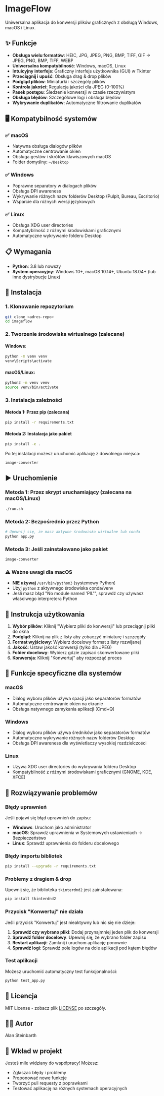 # ImageFlow

Uniwersalna aplikacja do konwersji plików graficznych z obsługą Windows, macOS i Linux.

## ✨ Funkcje

- **Obsługa wielu formatów**: HEIC, JPG, JPEG, PNG, BMP, TIFF, GIF → JPEG, PNG, BMP, TIFF, WEBP
- **Uniwersalna kompatybilność**: Windows, macOS, Linux
- **Intuicyjny interfejs**: Graficzny interfejs użytkownika (GUI) w Tkinter
- **Przeciągnij i upuść**: Obsługa drag & drop plików
- **Podgląd plików**: Miniaturki i szczegóły plików
- **Kontrola jakości**: Regulacja jakości dla JPEG (0-100%)
- **Pasek postępu**: Śledzenie konwersji w czasie rzeczywistym
- **Obsługa błędów**: Szczegółowe logi i obsługa błędów
- **Wykrywanie duplikatów**: Automatyczne filtrowanie duplikatów

## 🖥️ Kompatybilność systemów

### ✅ macOS
- Natywna obsługa dialogów plików
- Automatyczne centrowanie okien
- Obsługa gestów i skrótów klawiszowych macOS
- Folder domyślny: `~/Desktop`

### ✅ Windows
- Poprawne separatory w dialogach plików
- Obsługa DPI awareness
- Wykrywanie różnych nazw folderów Desktop (Pulpit, Bureau, Escritorio)
- Wsparcie dla różnych wersji językowych

### ✅ Linux
- Obsługa XDG user directories
- Kompatybilność z różnymi środowiskami graficznymi
- Automatyczne wykrywanie folderu Desktop

## 📋 Wymagania

- **Python**: 3.8 lub nowszy
- **System operacyjny**: Windows 10+, macOS 10.14+, Ubuntu 18.04+ (lub inne dystrybucje Linux)

## 🚀 Instalacja

### 1. Klonowanie repozytorium
```bash
git clone <adres-repo>
cd imageflow
```

### 2. Tworzenie środowiska wirtualnego (zalecane)

#### Windows:
```cmd
python -m venv venv
venv\Scripts\activate
```

#### macOS/Linux:
```bash
python3 -m venv venv
source venv/bin/activate
```

### 3. Instalacja zależności

#### Metoda 1: Przez pip (zalecana)
```bash
pip install -r requirements.txt
```

#### Metoda 2: Instalacja jako pakiet
```bash
pip install -e .
```
Po tej instalacji możesz uruchomić aplikację z dowolnego miejsca:
```bash
image-converter
```

## ▶️ Uruchomienie

### Metoda 1: Przez skrypt uruchamiający (zalecana na macOS/Linux)
```bash
./run.sh
```

### Metoda 2: Bezpośrednio przez Python
```bash
# Upewnij się, że masz aktywne środowisko wirtualne lub conda
python app.py
```

### Metoda 3: Jeśli zainstalowano jako pakiet
```bash
image-converter
```

### ⚠️ Ważne uwagi dla macOS
- **NIE używaj** `/usr/bin/python3` (systemowy Python)
- Użyj `python` z aktywnego środowiska conda/venv
- Jeśli masz błąd "No module named 'PIL'", sprawdź czy używasz właściwego interpretera Python

## 📝 Instrukcja użytkowania

1. **Wybór plików**: Kliknij "Wybierz pliki do konwersji" lub przeciągnij pliki do okna
2. **Podgląd**: Kliknij na plik z listy aby zobaczyć miniaturę i szczegóły
3. **Format wyjściowy**: Wybierz docelowy format z listy rozwijanej
4. **Jakość**: Ustaw jakość konwersji (tylko dla JPEG)
5. **Folder docelowy**: Wybierz gdzie zapisać skonwertowane pliki
6. **Konwersja**: Kliknij "Konwertuj" aby rozpocząć proces

## 🔧 Funkcje specyficzne dla systemów

### macOS
- Dialog wyboru plików używa spacji jako separatorów formatów
- Automatyczne centrowanie okien na ekranie
- Obsługa natywnego zamykania aplikacji (Cmd+Q)

### Windows
- Dialog wyboru plików używa średników jako separatorów formatów
- Automatyczne wykrywanie różnych nazw folderów Desktop
- Obsługa DPI awareness dla wyświetlaczy wysokiej rozdzielczości

### Linux
- Używa XDG user directories do wykrywania folderu Desktop
- Kompatybilność z różnymi środowiskami graficznymi (GNOME, KDE, XFCE)

## 🐛 Rozwiązywanie problemów

### Błędy uprawnień
Jeśli pojawi się błąd uprawnień do zapisu:
- **Windows**: Uruchom jako administrator
- **macOS**: Sprawdź uprawnienia w Systemowych ustawieniach → Bezpieczeństwo
- **Linux**: Sprawdź uprawnienia do folderu docelowego

### Błędy importu bibliotek
```bash
pip install --upgrade -r requirements.txt
```

### Problemy z dragiem & drop
Upewnij się, że biblioteka `tkinterdnd2` jest zainstalowana:
```bash
pip install tkinterdnd2
```

### Przycisk "Konwertuj" nie działa
Jeśli przycisk "Konwertuj" jest nieaktywny lub nic się nie dzieje:
1. **Sprawdź czy wybrano pliki**: Dodaj przynajmniej jeden plik do konwersji
2. **Sprawdź folder docelowy**: Upewnij się, że wybrano folder zapisu
3. **Restart aplikacji**: Zamknij i uruchom aplikację ponownie
4. **Sprawdź logi**: Sprawdź pole logów na dole aplikacji pod kątem błędów

### Test aplikacji
Możesz uruchomić automatyczny test funkcjonalności:
```bash
python test_app.py
```

## 📄 Licencja

MIT License - zobacz plik [LICENSE](LICENSE) po szczegóły.

## 👨‍💻 Autor

Alan Steinbarth

## 🤝 Wkład w projekt

Jesteś mile widziany do współpracy! Możesz:
- Zgłaszać błędy i problemy
- Proponować nowe funkcje
- Tworzyć pull requesty z poprawkami
- Testować aplikację na różnych systemach operacyjnych
